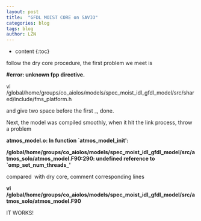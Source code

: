 ```yaml
---
layout: post
title:  "GFDL MOIST CORE on SAVIO" 
categories: blog
tags: blog
author: LZN
---
```


* content
{:toc}

follow the dry core procedure, the first problem we meet is

<strong>#error: unknown fpp directive.</strong>
<p class="p1"><span class="s1">vi /global/home/groups/co_aiolos/models/spec_moist_idl_gfdl_model/src/shared/include/fms_platform.h</span></p>
<p class="p1">and give two space before the first _, done.</p>
<p class="p1">Next, the model was compiled smoothly, when it hit the link process, throw a problem</p>
<p class="p1"><strong><span class="s1">atmos_model.o: In function `atmos_model_init':</span></strong></p>
<p class="p1"><strong><span class="s1">/global/home/groups/co_aiolos/models/spec_moist_idl_gfdl_model/src/atmos_solo/atmos_model.F90:290: undefined reference to `omp_set_num_threads_'</span></strong></p>
<p class="p1">compared  with dry core, comment corresponding lines</p>
<p class="p1"><strong><span class="s1">vi /global/home/groups/co_aiolos/models/spec_moist_idl_gfdl_model/src/atmos_solo/atmos_model.F90</span></strong></p>
<p class="p1">IT WORKS!</p>
<p class="p1"></p>
<p class="p1"></p>